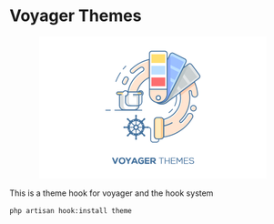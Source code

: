 # Voyager Themes

<p align="center"><a href="https://laravelvoyager.com/" target="_blank"><img width="400" src="/cover.png?raw=true"></a></p>

This is a theme hook for voyager and the hook system

```bash
php artisan hook:install theme
```
